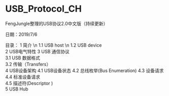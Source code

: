 # USB_Protocol_CH
FengJungle整理的USB协议2.0中文版（持续更新）

日期：2019/7/6

目录：
1	简介	\n
	1.1	USB host	\n
	1.2	USB device	
2	USB电气特性	
3	USB 通信协议	
	3.1	USB 数据格式	
	3.2	传输（Transfers）		
4	USB设备架构	
	4.1	USB设备状态	
	4.2	总线枚举(Bus Enumeration)
	4.3	设备请求	
	4.4	标准设备请求	
	4.5	描述符(Descriptor )	
5	USB Hub	


